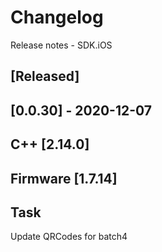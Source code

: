 # Changelog
Release notes - SDK.iOS

## [Released]

## [0.0.30] - 2020-12-07
## C++ [2.14.0]
## Firmware [1.7.14]


## Task
Update QRCodes for batch4
